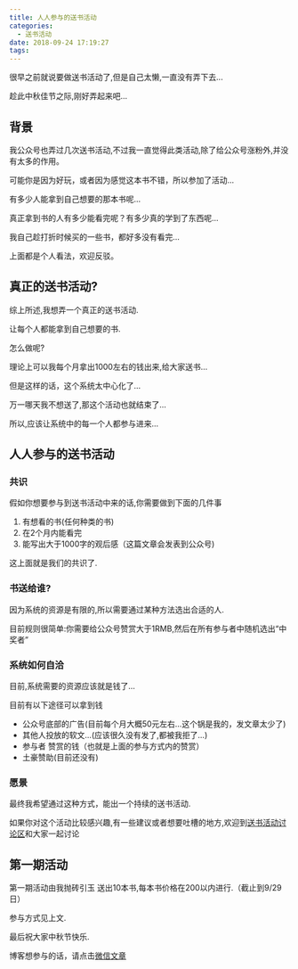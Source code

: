 ```yaml
---
title: 人人参与的送书活动
categories:
  - 送书活动
date: 2018-09-24 17:19:27
tags:
---
```


很早之前就说要做送书活动了,但是自己太懒,一直没有弄下去...

趁此中秋佳节之际,刚好弄起来吧...

## 背景

我公众号也弄过几次送书活动,不过我一直觉得此类活动,除了给公众号涨粉外,并没有太多的作用。

可能你是因为好玩，或者因为感觉这本书不错，所以参加了活动...

有多少人能拿到自己想要的那本书呢...

真正拿到书的人有多少能看完呢？有多少真的学到了东西呢...

我自己趁打折时候买的一些书，都好多没有看完...

上面都是个人看法，欢迎反驳。

## 真正的送书活动?

综上所述,我想弄一个真正的送书活动.

让每个人都能拿到自己想要的书.

怎么做呢?

理论上可以我每个月拿出1000左右的钱出来,给大家送书...

但是这样的话，这个系统太中心化了...

万一哪天我不想送了,那这个活动也就结束了...

所以,应该让系统中的每一个人都参与进来...

## 人人参与的送书活动

### 共识

假如你想要参与到送书活动中来的话,你需要做到下面的几件事

1. 有想看的书(任何种类的书)
2. 在2个月内能看完
3. 能写出大于1000字的观后感（这篇文章会发表到公众号)

这上面就是我们的共识了.

### 书送给谁?

因为系统的资源是有限的,所以需要通过某种方法选出合适的人.

目前规则很简单:你需要给公众号赞赏大于1RMB,然后在所有参与者中随机选出“中奖者”

### 系统如何自洽

目前,系统需要的资源应该就是钱了...

目前有以下途径可以拿到钱

- 公众号底部的广告(目前每个月大概50元左右...这个锅是我的，发文章太少了)
- 其他人投放的软文...(应该很久没有发了,都被我拒了...)
- 参与者 赞赏的钱（也就是上面的参与方式内的赞赏）
- 土豪赞助(目前还没有)

### 愿景

最终我希望通过这种方式，能出一个持续的送书活动.

如果你对这个活动比较感兴趣,有一些建议或者想要吐槽的地方,欢迎到[送书活动讨论区](https://github.com/jin10086/send-book/issues/1)和大家一起讨论

## 第一期活动

第一期活动由我抛砖引玉 送出10本书,每本书价格在200以内进行.（截止到9/29日）

参与方式见上文.

最后祝大家中秋节快乐.

博客想参与的话，请点击[微信文章](https://mp.weixin.qq.com/s/duroacjtGynAvaY3t9JgzQ)







